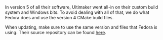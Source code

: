 In version 5 of all their software, Ultimaker went all-in on their custom build system and Windows bits.
To avoid dealing with all of that, we do what Fedora does and use the version 4 CMake build files.

When updating, make sure to use the same version and files that Fedora is using.
Their source repository can be found [here](https://src.fedoraproject.org/rpms/libarcus).
